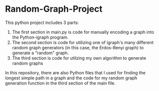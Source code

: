 # Random-Graph-Project

This python project includes 3 parts:

1. The first section in main.py is code for manually encoding a graph into the Python-igraph program.
2. The second section is code for utilizing one of igraph's many different random graph generators (in this case, the Erdos-Renyi graph) to generate a "random" graph. 
3. The third section is code for utilzing my own algorithm to generate random graphs 

In this repository, there are also Python files that I used for finding the longest simple path in a graph and the code for my random graph generation function in the third section of the main file.
